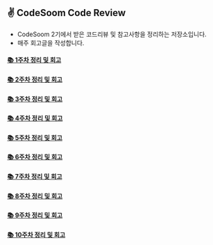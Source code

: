 ## ✌ CodeSoom Code Review
- CodeSoom 2기에서 받은 코드리뷰 및 참고사항을 정리하는 저장소입니다.
- 매주 회고글을 작성합니다.

#### [📚 1주차 정리 및 회고](https://github.com/saseungmin/codesoom_code_review_repository/tree/master/week_1)

#### [📚 2주차 정리 및 회고](https://github.com/saseungmin/codesoom_code_review_repository/tree/master/week_2)

#### [📚 3주차 정리 및 회고](https://github.com/saseungmin/codesoom_code_review_repository/tree/master/week_3)

#### [📚 4주차 정리 및 회고](https://github.com/saseungmin/codesoom_code_review_repository/tree/master/week_4)

#### [📚 5주차 정리 및 회고](https://github.com/saseungmin/codesoom_code_review_repository/tree/master/week_5)

#### [📚 6주차 정리 및 회고](https://github.com/saseungmin/codesoom_code_review_repository/tree/master/week_6)

#### [📚 7주차 정리 및 회고](https://github.com/saseungmin/codesoom_code_review_repository/tree/master/week_7)

#### [📚 8주차 정리 및 회고](https://github.com/saseungmin/codesoom_code_review_repository/tree/master/week_8)

#### [📚 9주차 정리 및 회고](https://github.com/saseungmin/codesoom_code_review_repository/tree/master/week_9)

#### [📚 10주차 정리 및 회고](https://github.com/saseungmin/codesoom_code_review_repository/tree/master/week_10)